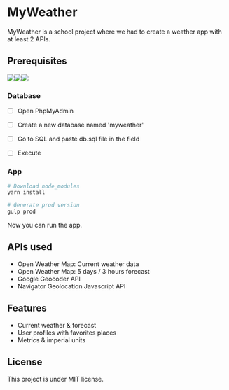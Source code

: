 # MyWeather

MyWeather is a school project where we had to create a weather app with at least 2 APIs.



## Prerequisites

![](https://img.shields.io/badge/yarn->1.1.0-blue.svg)![](https://img.shields.io/badge/mamp->0.0.7-blue.svg)![](https://img.shields.io/badge/php->7.1-blue.svg)



### Database

- [ ] Open PhpMyAdmin
- [ ] Create a new database named 'myweather'
- [ ] Go to SQL and paste db.sql file in the field
- [ ] Execute



### App

```sh
# Download node_modules
yarn install

# Generate prod version
gulp prod
```



Now you can run  the app.



## APIs used

- Open Weather Map: Current weather data
- Open Weather Map: 5 days / 3 hours forecast
- Google Geocoder API
- Navigator Geolocation Javascript API



## Features

- Current weather & forecast
- User profiles with favorites places
- Metrics & imperial units



## License

This project is under MIT license.